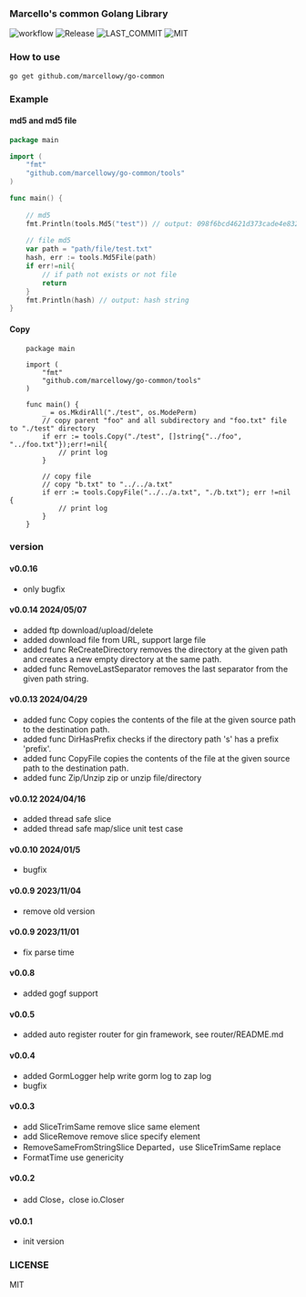 ### Marcello's common Golang Library
![workflow](https://github.com/marcellowy/go-common/actions/workflows/go.yml/badge.svg?branch=main)
![Release](https://badgen.net/github/release/marcellowy/go-common)
![LAST_COMMIT](https://badgen.net/github/last-commit/marcellowy/go-common)
![MIT](https://badgen.net/github/license/micromatch/micromatch)

### How to use
```shell
go get github.com/marcellowy/go-common
```

### Example
#### md5 and md5 file

```go
package main

import (
	"fmt"
	"github.com/marcellowy/go-common/tools"
)

func main() {
	
	// md5
	fmt.Println(tools.Md5("test")) // output: 098f6bcd4621d373cade4e832627b4f6
	
	// file md5
	var path = "path/file/test.txt"
	hash, err := tools.Md5File(path)
	if err!=nil{
		// if path not exists or not file
		return
    }
	fmt.Println(hash) // output: hash string
}
```

#### Copy
```shell
    package main
    
    import (
        "fmt"
        "github.com/marcellowy/go-common/tools"
    )
    
    func main() {
        _ = os.MkdirAll("./test", os.ModePerm)
        // copy parent "foo" and all subdirectory and "foo.txt" file to "./test" directory
        if err := tools.Copy("./test", []string{"../foo", "../foo.txt"});err!=nil{         
            // print log
        }
        
        // copy file
        // copy "b.txt" to "../../a.txt"
        if err := tools.CopyFile("../../a.txt", "./b.txt"); err !=nil {
            // print log
        }
    }     
```

### version
#### v0.0.16 
- only bugfix

#### v0.0.14 2024/05/07
- added ftp download/upload/delete
- added download file from URL, support large file
- added func ReCreateDirectory removes the directory at the given path and creates a new empty directory at the same path.
- added func RemoveLastSeparator removes the last separator from the given path string.

#### v0.0.13 2024/04/29
- added func Copy copies the contents of the file at the given source path to the destination path. 
- added func DirHasPrefix checks if the directory path 's' has a prefix 'prefix'.
- added func CopyFile copies the contents of the file at the given source path to the destination path.
- added func Zip/Unzip zip or unzip file/directory
#### v0.0.12 2024/04/16
- added thread safe slice
- added thread safe map/slice unit test case
#### v0.0.10 2024/01/5
- bugfix
#### v0.0.9 2023/11/04
- remove old version
#### v0.0.9 2023/11/01
- fix parse time
#### v0.0.8 
- added gogf support
#### v0.0.5
- added auto register router for gin framework, see router/README.md
#### v0.0.4
- added GormLogger help write gorm log to zap log
- bugfix
#### v0.0.3
- add SliceTrimSame remove slice same element
- add SliceRemove remove slice specify element
- RemoveSameFromStringSlice Departed，use SliceTrimSame replace
- FormatTime use genericity 

#### v0.0.2
- add Close，close io.Closer

#### v0.0.1
- init version

### LICENSE
MIT
